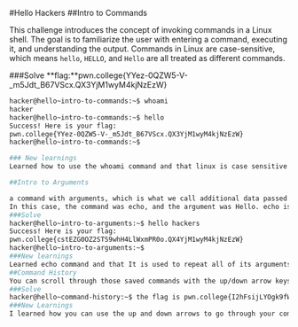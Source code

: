 #Hello Hackers
##Intro to Commands

This challenge introduces the concept of invoking commands in a Linux shell. The goal is to familiarize the user with entering a command, executing it, and understanding the output. Commands in Linux are case-sensitive, which means `hello`, `HELLO`, and `Hello` are all treated as different commands.

###Solve
**flag:**pwn.college{YYez-0QZW5-V-_m5Jdt_B67VScx.QX3YjM1wyM4kjNzEzW}

  ```bash
  hacker@hello~intro-to-commands:~$ whoami
hacker
hacker@hello~intro-to-commands:~$ hello
Success! Here is your flag:
pwn.college{YYez-0QZW5-V-_m5Jdt_B67VScx.QX3YjM1wyM4kjNzEzW}
hacker@hello~intro-to-commands:~$ 

### New learnings
Learned how to use the whoami command and that linux is case sensitive 

##Intro to Arguments

a command with arguments, which is what we call additional data passed to the command. When you type a line of text and hit enter, the shell actually parses your input into a command and its arguments.
In this case, the command was echo, and the argument was Hello. echo is a simple command that "echoes" all of its arguments back out onto the terminal
###Solve 
hacker@hello~intro-to-arguments:~$ hello hackers
Success! Here is your flag:
pwn.college{cstEZG0OZ2STS9whH4LlWxmPR0o.QX4YjM1wyM4kjNzEzW}
hacker@hello~intro-to-arguments:~$ 
###New learnings
Learned echo command and that It is used to repeat all of its arguments back
##Command History
You can scroll through those saved commands with the up/down arrow keys, and we'll practice that in this challenge. This challenge will inject the flag into your history. Bring up a terminal, hit the up arrow, and grab it! In other challenges, the history will contain the log of the commands you've run, so if you need to run a similar command again, you can use the arrow keys to scroll through and find it
###Solve
hacker@hello~command-history:~$ the flag is pwn.college{I2hFsijLYOgk9fWQSSWPzpUMV9E.0lNzEzNxwyM4kjNzEzW}
###New Learnings
I learned how you can use the up and down arrows to go through your command history and how its easier to execute an earlier command without typing It again.